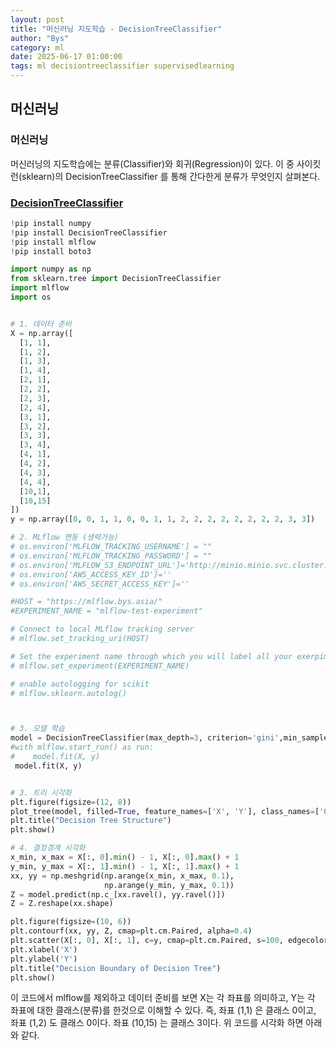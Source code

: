 ```yaml
---
layout: post
title: "머신러닝 지도학습 - DecisionTreeClassifier"
author: "Bys"
category: ml
date: 2025-06-17 01:00:00
tags: ml decisiontreeclassifier supervisedlearning
---
```


## 머신러닝

### 머신러닝
머신러닝의 지도학습에는 분류(Classifier)와 회귀(Regression)이 있다. 이 중 사이킷런(sklearn)의 DecisionTreeClassifier 를 통해 간다한게 분류가 무엇인지 살펴본다.  

### [DecisionTreeClassifier]()

```python
!pip install numpy
!pip install DecisionTreeClassifier
!pip install mlflow
!pip install boto3
```

```python
import numpy as np
from sklearn.tree import DecisionTreeClassifier
import mlflow
import os


# 1. 데이터 준비
X = np.array([
  [1, 1],
  [1, 2],
  [1, 3],
  [1, 4],
  [2, 1],
  [2, 2],
  [2, 3],
  [2, 4],
  [3, 1],
  [3, 2],
  [3, 3],
  [3, 4],
  [4, 1],
  [4, 2],
  [4, 3],
  [4, 4],
  [10,1],
  [10,15]
])
y = np.array([0, 0, 1, 1, 0, 0, 1, 1, 2, 2, 2, 2, 2, 2, 2, 2, 3, 3])

# 2. MLflow 연동 (생략가능)
# os.environ['MLFLOW_TRACKING_USERNAME'] = ""
# os.environ['MLFLOW_TRACKING_PASSWORD'] = ""
# os.environ['MLFLOW_S3_ENDPOINT_URL']='http://minio.minio.svc.cluster.local:9000'
# os.environ['AWS_ACCESS_KEY_ID']=''
# os.environ['AWS_SECRET_ACCESS_KEY']=''

#HOST = "https://mlflow.bys.asia/"
#EXPERIMENT_NAME = "mlflow-test-experiment"

# Connect to local MLflow tracking server
# mlflow.set_tracking_uri(HOST)

# Set the experiment name through which you will label all your exerpiments runs
# mlflow.set_experiment(EXPERIMENT_NAME)

# enable autologging for scikit
# mlflow.sklearn.autolog()



# 3. 모델 학습
model = DecisionTreeClassifier(max_depth=3, criterion='gini',min_samples_leaf = 1 ,min_samples_split = 2)
#with mlflow.start_run() as run:
#    model.fit(X, y)
 model.fit(X, y)


# 3. 트리 시각화
plt.figure(figsize=(12, 8))
plot_tree(model, filled=True, feature_names=['X', 'Y'], class_names=['0', '1', '2', '3'])
plt.title("Decision Tree Structure")
plt.show()

# 4. 결정경계 시각화
x_min, x_max = X[:, 0].min() - 1, X[:, 0].max() + 1
y_min, y_max = X[:, 1].min() - 1, X[:, 1].max() + 1
xx, yy = np.meshgrid(np.arange(x_min, x_max, 0.1),
                     np.arange(y_min, y_max, 0.1))
Z = model.predict(np.c_[xx.ravel(), yy.ravel()])
Z = Z.reshape(xx.shape)

plt.figure(figsize=(10, 6))
plt.contourf(xx, yy, Z, cmap=plt.cm.Paired, alpha=0.4)
plt.scatter(X[:, 0], X[:, 1], c=y, cmap=plt.cm.Paired, s=100, edgecolors='k')
plt.xlabel('X')
plt.ylabel('Y')
plt.title("Decision Boundary of Decision Tree")
plt.show()
```

이 코드에서 mlflow를 제외하고 데이터 준비를 보면 X는 각 좌표를 의미하고, Y는 각 좌표에 대한 클래스(분류)를 한것으로 이해할 수 있다. 즉, 좌표 (1,1) 은 클래스 0이고, 좌표 (1,2) 도 클래스 0이다. 좌표 (10,15) 는  클래스 3이다. 
위 코드를 시각화 하면 아래와 같다.
